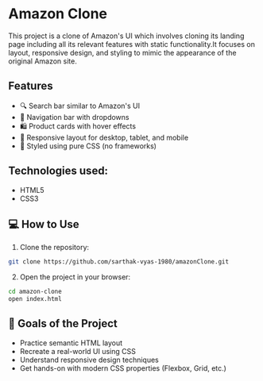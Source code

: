 # Amazon Clone

This project is a clone of Amazon's UI which involves cloning its landing page including all its relevant features with static functionality.It focuses on layout, responsive design, and styling to mimic the appearance of the original Amazon site.

## Features
- 🔍 Search bar similar to Amazon's UI
- 🧾 Navigation bar with dropdowns
- 🛍️ Product cards with hover effects
- 📱 Responsive layout for desktop, tablet, and mobile
- 🎨 Styled using pure CSS (no frameworks)

## Technologies used:
- HTML5
- CSS3
  
## 💻 How to Use

1. Clone the repository:

```bash
git clone https://github.com/sarthak-vyas-1980/amazonClone.git
```
2. Open the project in your browser:

```bash
cd amazon-clone
open index.html
```
## 🎯 Goals of the Project
- Practice semantic HTML layout
- Recreate a real-world UI using CSS
- Understand responsive design techniques
- Get hands-on with modern CSS properties (Flexbox, Grid, etc.)
